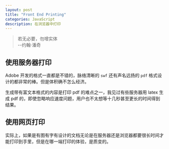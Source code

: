 ```yaml
---
layout: post
title: "Front End Printing"
categories: JavaScript
description: 在浏览器中打印
---
```


> 若无必要，勿增实体  
> --约翰·潘奇

## 使用服务器打印

Adobe 开发的格式一直都是不错的，脉络清晰的 `swf` 还有声名远扬的 `pdf` 格式设计的都非常的棒。但是体积确不怎么经济。

生成带有富文本格式的内容是打印 pdf 的难点之一，我见过有些服务器用 latex 生成 pdf 的，即使忽略响应速度问题，用户也不太想等十几秒甚至更长的时间得到结果。

## 使用网页打印

实际上，如果是有图有字有设计的文档无论是在服务器还是浏览器都要很长时间才能打印到手里，但是在哪一端打印的体验，是质变的。
